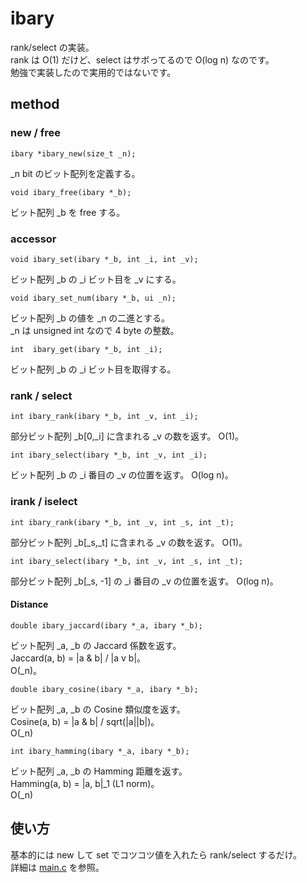 # ibary

rank/select の実装。  
rank は O(1) だけど、select はサボってるので O(log n) なのです。  
勉強で実装したので実用的ではないです。  

## method
### new / free

    ibary *ibary_new(size_t _n);

_n bit のビット配列を定義する。  

    void ibary_free(ibary *_b);

ビット配列 _b を free する。

### accessor

    void ibary_set(ibary *_b, int _i, int _v);

ビット配列 _b の _i ビット目を _v にする。

    void ibary_set_num(ibary *_b, ui _n);

ビット配列 _b の値を _n の二進とする。  
_n は unsigned int なので 4 byte の整数。  

    int  ibary_get(ibary *_b, int _i);

ビット配列 _b の _i ビット目を取得する。


### rank / select

    int ibary_rank(ibary *_b, int _v, int _i);

部分ビット配列 _b[0,_i] に含まれる _v の数を返す。
O(1)。

    int ibary_select(ibary *_b, int _v, int _i);

ビット配列 _b の _i 番目の _v の位置を返す。
O(log n)。

### irank / iselect

    int ibary_rank(ibary *_b, int _v, int _s, int _t);

部分ビット配列 _b[_s,_t] に含まれる _v の数を返す。
O(1)。

    int ibary_select(ibary *_b, int _v, int _s, int _t);

部分ビット配列 _b[_s, -1] の _i 番目の _v の位置を返す。
O(log n)。

#### Distance

    double ibary_jaccard(ibary *_a, ibary *_b);

ビット配列 _a, _b の Jaccard 係数を返す。  
Jaccard(a, b) = |a & b| / |a v b|。  
O(_n)。

    double ibary_cosine(ibary *_a, ibary *_b);

ビット配列 _a, _b の Cosine 類似度を返す。  
Cosine(a, b) = |a & b| / sqrt(|a||b|)。  
O(_n)

    int ibary_hamming(ibary *_a, ibary *_b);

ビット配列 _a, _b の Hamming 距離を返す。  
Hamming(a, b) = |a, b|_1 (L1 norm)。  
O(_n)


## 使い方

基本的には new して set でコツコツ値を入れたら rank/select するだけ。  
詳細は [main.c][main] を参照。

[main]: https://github.com/masakazu-ishihata/ibary/blob/master/main.c "main.c"

